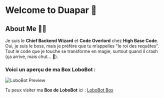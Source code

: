 # Welcome to **Duapar** 🎉

## **About Me** 🧑‍💻

Je suis le **Chief Backend Wizard** et **Code Overlord** chez **High Base Code**.  
Oui, je suis le boss, mais je préfère que tu m’appelles "le roi des requêtes".  
Tout le code que je touche se transforme en magie, surtout quand il crash (ça arrive, mais chut... 🤫).

### Voici un aperçu de ma **Box LoboBot** :

![LoboBot Preview](https://lobobot.com/box/tft/tVleEHVtxFWFwOXL/preview.jpg)

Tu peux visiter ma **Box de LoboBot** ici : [LoboBot Box](https://lobobot.com/box/tft/tVleEHVtxFWFwOXL)
